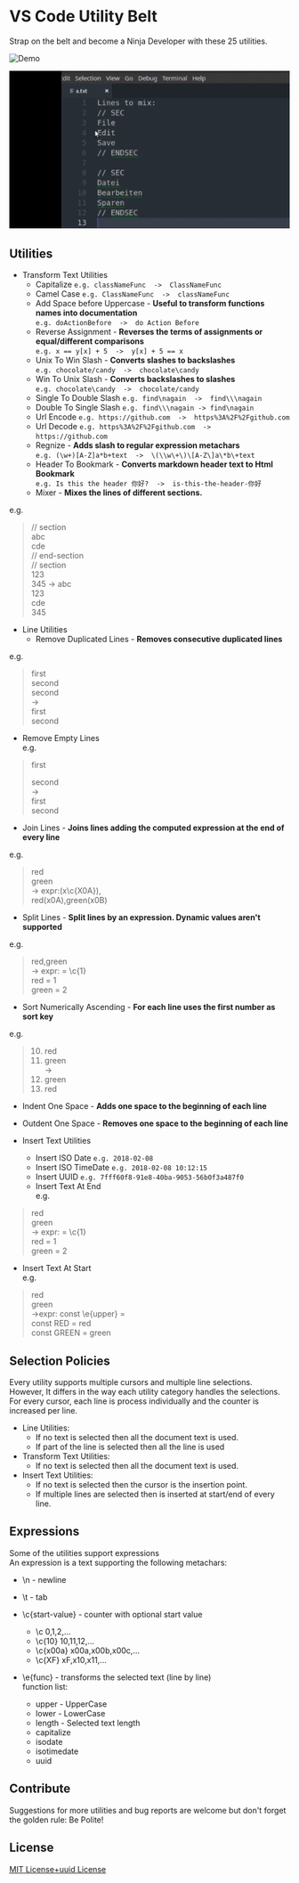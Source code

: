 # VS Code Utility Belt

Strap on the belt and become a Ninja Developer with these 25 utilities.  

![Demo](https://github.com/a-bentofreire/vsctoix/raw/master/./assets/demo/demo.gif)
  
![Mixer](https://github.com/a-bentofreire/vsctoix/raw/master/./assets/demo/mixer.gif)

## Utilities

* Transform Text Utilities
   * Capitalize ```e.g. classNameFunc  ->  ClassNameFunc```
   * Camel Case ```e.g. ClassNameFunc  ->  classNameFunc```
   * Add Space before Uppercase - **Useful to transform functions names into documentation**  
 ```e.g. doActionBefore  ->  do Action Before```
   * Reverse Assignment - **Reverses the terms of assignments or equal/different comparisons**  
 ```e.g. x == y[x] + 5  ->  y[x] + 5 == x```
   * Unix To Win Slash - **Converts slashes to backslashes**  
 ```e.g. chocolate/candy  ->  chocolate\candy```
   * Win To Unix Slash - **Converts backslashes to slashes**  
 ```e.g. chocolate\candy  ->  chocolate/candy```
   * Single To Double Slash ```e.g. find\nagain  ->  find\\\nagain```
   * Double To Single Slash ```e.g. find\\\nagain -> find\nagain```
   * Url Encode ```e.g. https://github.com  ->  https%3A%2F%2Fgithub.com```
   * Url Decode ```e.g. https%3A%2F%2Fgithub.com  ->  https://github.com```
   * Regnize - **Adds slash to regular expression metachars**  
 ```e.g. (\w+)[A-Z]a*b+text  ->  \(\\w\+\)\[A-Z\]a\*b\+text```
   * Header To Bookmark - **Converts markdown header text to Html Bookmark**  
 ```e.g. Is this the header 你好?  ->  is-this-the-header-你好```
   * Mixer - **Mixes the lines of different sections.**  
  
e.g.  
>// section  
>abc  
>cde  
>// end-section  
> // section  
>123  
>345 -> abc  
>123  
>cde  
>345  


* Line Utilities
   * Remove Duplicated Lines - **Removes consecutive duplicated lines**  
  
e.g.  
>first  
>second  
>second  
>->  
>first  
>second  

   * Remove Empty Lines  
e.g.  
>first  
>  
>second  
>->  
>first  
>second  

   * Join Lines - **Joins lines adding the computed expression at the end of every line**  
  
e.g.  
>red  
>green  
>-> expr:(x\c{X0A}),  
>red(x0A),green(x0B)  

   * Split Lines - **Split lines by an expression. Dynamic values aren't supported**  
  
e.g.  
>red,green  
>-> expr: = \c{1}  
>red = 1  
>green = 2  

   * Sort Numerically Ascending - **For each line uses the first number as sort key**  
  
e.g.  
>10. red  
>2. green  
>->  
>2. green  
>10. red  

   * Indent One Space - **Adds one space to the beginning of each line**  

   * Outdent One Space - **Removes one space to the beginning of each line**  


* Insert Text Utilities
   * Insert ISO Date ```e.g. 2018-02-08```
   * Insert ISO TimeDate ```e.g. 2018-02-08 10:12:15```
   * Insert UUID ```e.g. 7fff60f8-91e8-40ba-9053-56b0f3a487f0```
   * Insert Text At End  
e.g.  
>red  
>green  
>-> expr: = \c{1}  
>red = 1  
>green = 2  

   * Insert Text At Start  
e.g.  
>red  
>green  
>->expr: const \e{upper} =  
>const RED = red  
>const GREEN = green  



## Selection Policies

Every utility supports multiple cursors and multiple line selections.  
However, It differs in the way each utility category handles the selections.  
For every cursor, each line is process individually and the counter is increased per line.  
- Line Utilities:  
    * If no text is selected then all the document text is used.  
    * If part of the line is selected then all the line is used  
- Transform Text Utilities:  
    * If no text is selected then all the document text is used.  
- Insert Text Utilities:
    * If no text is selected then the cursor is the insertion point.  
    * If multiple lines are selected then is inserted at start/end of every line.  

## Expressions

Some of the utilities support expressions  
An expression is a text supporting the following metachars:  
- \n - newline
- \t - tab
- \c{start-value} - counter with optional start value  
    - \c  0,1,2,...  
    - \c{10} 10,11,12,...  
    - \c{x00a} x00a,x00b,x00c,...  
    - \c{XF} xF,x10,x11,...  

- \e{func} - transforms the selected text (line by line)  
    function list:  
    - upper - UpperCase  
    - lower - LowerCase  
    - length - Selected text length  
    - capitalize  
    - isodate  
    - isotimedate  
    - uuid  

## Contribute

Suggestions for more utilities and bug reports are welcome but don't forget the golden rule: Be Polite!  

## License

[MIT License+uuid License](https://github.com/a-bentofreire/uuid-licenses/blob/master/MIT-uuid-license.md)
